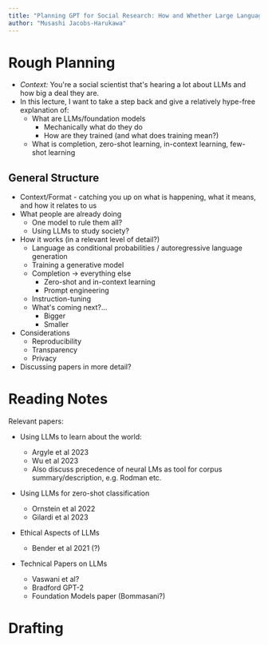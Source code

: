 ```yaml
---
title: "Planning GPT for Social Research: How and Whether Large Language Models Can Help Social Scientists"
author: "Musashi Jacobs-Harukawa"
---
```


# Rough Planning



- _Context:_ You're a social scientist that's hearing a lot about LLMs and how big a deal they are.
- In this lecture, I want to take a step back and give a relatively hype-free explanation of:
	- What are LLMs/foundation models
		- Mechanically what do they do
		- How are they trained (and what does training mean?)
	- What is completion, zero-shot learning, in-context learning, few-shot learning



## General Structure

- Context/Format - catching you up on what is happening, what it means, and how it relates to us
- What people are already doing
	- One model to rule them all?
	- Using LLMs to study society?
- How it works (in a relevant level of detail?)
	- Language as conditional probabilities / autoregressive language generation
	- Training a generative model
	- Completion -> everything else
		- Zero-shot and in-context learning
		- Prompt engineering
	- Instruction-tuning
	- What's coming next?...
		- Bigger
		- Smaller
- Considerations
	- Reproducibility
	- Transparency
	- Privacy
- Discussing papers in more detail?


# Reading Notes

Relevant papers:


- Using LLMs to learn about the world:
	- Argyle et al 2023
	- Wu et al 2023
	- Also discuss precedence of neural LMs as tool for corpus summary/description, e.g. Rodman etc.

- Using LLMs for zero-shot classification
	- Ornstein et al 2022
	- Gilardi et al 2023

- Ethical Aspects of LLMs
	- Bender et al 2021 (?)

- Technical Papers on LLMs
	- Vaswani et al?
	- Bradford GPT-2
	- Foundation Models paper (Bommasani?)

# Drafting


